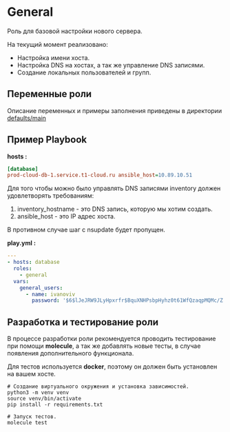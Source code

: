 General
=======

Роль для базовой настройки нового сервера.

На текущий момент реализовано:

- Настройка имени хоста.
- Настройка DNS на хостах, а так же управление DNS записями.
- Создание локальных пользователей и групп.

Переменные роли
---------------

Описание переменных и примеры заполнения приведены в директории [defaults/main](defaults/main)

Пример Playbook
---------------

**hosts :**

```ini
[database]
prod-cloud-db-1.service.t1-cloud.ru ansible_host=10.89.10.51
```

Для того чтобы можно было управлять DNS записями inventory должен удовлетворять требованиям:

1. inventory_hostname - это DNS запись, которую мы хотим создать.
2. ansible_host - это IP адрес хоста.

В противном случае шаг с nsupdate будет пропущен.

**play.yml :**

```yaml
---
- hosts: database
  roles:
    - general
  vars:
    general_users:
      - name: ivanoviv
        password: '$6$lJeJRW9JLyHpxrfr$BquXNHPsbpHyhz0t61WfQzaqpMQMc/Z.BQMar4rclXwWWVo0kd.QvCTFUw4TBQWyQg.p2ZKC7woLI1rxcaG3Y/'
```

Разработка и тестирование роли
------------------------------

В процессе разработки роли рекомендуется проводить тестирование при помощи **molecule**, а так же добавлять новые тесты,
в случае появления дополнительного функционала.

Для тестов используется **docker**, поэтому он должен быть установлен на вашем хосте.

```shell
# Создание виртуального окружения и установка зависимостей.
python3 -m venv venv
source venv/bin/activate
pip install -r requirements.txt

# Запуск тестов.
molecule test
```

